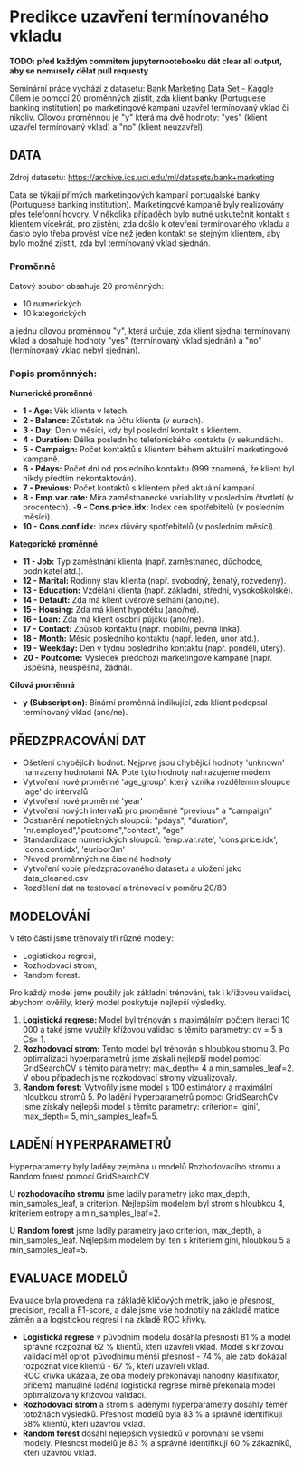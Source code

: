 # Predikce uzavření termínovaného vkladu

**TODO: před každým commitem jupyternootebooku dát clear all output, aby se nemusely dělat pull requesty**

 Seminární práce vychází z datasetu: [Bank Marketing Data Set - Kaggle](https://www.kaggle.com/datasets/alexkataev/bank-marketing-data-set) Cílem je pomocí 20 proměnných zjistit, zda klient banky (Portuguese banking institution) po marketingové kampani uzavřel termínovaný vklad či nikoliv. Cílovou proměnnou je "y" která má dvě hodnoty: "yes" (klient uzavřel termínovaný vklad) a "no" (klient neuzavřel).

## DATA 
Zdroj datasetu: https://archive.ics.uci.edu/ml/datasets/bank+marketing

Data se týkají přímých marketingových kampaní portugalské banky (Portuguese banking institution). Marketingové kampaně byly realizovány přes telefonní hovory. V několika případěch bylo nutné uskutečnit kontakt s klientem vícekrát, pro zjistění, zda došlo k otevření termínovaného vkladu a často bylo třeba provést více než jeden kontakt se stejným klientem, aby bylo možné zjistit, zda byl termínovaný vklad sjednán. 

### Proměnné
Datový soubor obsahuje 20 proměnných: 
- 10 numerických 
- 10 kategorických 
  
a jednu cílovou proměnnou "y", která určuje, zda klient sjednal termínovaný vklad a dosahuje hodnoty "yes" (termínovaný vklad sjednán) a "no" (termínovaný vklad nebyl sjednán).

### Popis proměnných:
**Numerické proměnné**
- **1 - Age:** Věk klienta v letech.
- **2 - Balance:** Zůstatek na účtu klienta (v eurech).
- **3 - Day:** Den v měsíci, kdy byl poslední kontakt s klientem.
- **4 - Duration:** Délka posledního telefonického kontaktu (v sekundách).
- **5 - Campaign:** Počet kontaktů s klientem během aktuální marketingové kampaně.
- **6 - Pdays:** Počet dní od posledního kontaktu (999 znamená, že klient byl nikdy předtím nekontaktován).
- **7 - Previous:** Počet kontaktů s klientem před aktuální kampaní.
- **8 - Emp.var.rate:** Míra zaměstnanecké variability v posledním čtvrtletí (v procentech).
-**9 - Cons.price.idx:** Index cen spotřebitelů (v posledním měsíci).
- **10 - Cons.conf.idx:** Index důvěry spotřebitelů (v posledním měsíci).

**Kategorické proměnné**
- **11 - Job:** Typ zaměstnání klienta (např. zaměstnanec, důchodce, podnikatel atd.).
- **12 - Marital:** Rodinný stav klienta (např. svobodný, ženatý, rozvedený).
- **13 - Education:** Vzdělání klienta (např. základní, střední, vysokoškolské).
- **14 - Default:** Zda má klient úvěrové selhání (ano/ne).
- **15 - Housing:** Zda má klient hypotéku (ano/ne).
- **16 - Loan:** Zda má klient osobní půjčku (ano/ne).
- **17 - Contact:** Způsob kontaktu (např. mobilní, pevná linka).
- **18 - Month:** Měsíc posledního kontaktu (např. leden, únor atd.).
- **19 - Weekday:** Den v týdnu posledního kontaktu (např. pondělí, úterý).
- **20 - Poutcome:** Výsledek předchozí marketingové kampaně (např. úspěšná, neúspěšná, žádná).

**Cílová proměnná**
- **y (Subscription)**:  Binární proměnná indikující, zda klient podepsal termínovaný vklad (ano/ne).


## PŘEDZPRACOVÁNÍ DAT
- Ošetření chybějícíh hodnot: Nejprve jsou chybějící hodnoty 'unknown' nahrazeny hodnotami NA. Poté tyto hodnoty nahrazujeme módem
- Vytvoření nové proměnné 'age_group', který vzniká rozdělením sloupce 'age' do intervalů
- Vytvoření nové proměnné 'year'
- Vytvoření nových intervalů pro proměnné "previous" a "campaign"
- Odstranění nepotřebných sloupců: "pdays", "duration", "nr.employed","poutcome","contact", "age"
- Standardizace numerických sloupců: 'emp.var.rate', 'cons.price.idx', 'cons.conf.idx', 'euribor3m'
- Převod proměnných na číselné hodnoty
- Vytvoření kopie předzpracovaného datasetu a uložení jako data_cleaned.csv
- Rozdělení dat na testovací a trénovací v poměru 20/80

## MODELOVÁNÍ
V této části jsme trénovaly tři různé modely: 
- Logistickou regresi, 
- Rozhodovací strom, 
- Random forest. 
  
Pro každý model jsme použily jak základní trénování, tak i křížovou validaci, abychom ověřily, který model poskytuje nejlepší výsledky.

1. **Logistická regrese:** Model byl trénován s maximálním počtem iterací 10 000 a také jsme využily křížovou validaci s těmito parametry: cv = 5 a Cs= 1.
2. **Rozhodovací strom:** Tento model byl trénován s hloubkou stromu 3. Po optimalizaci hyperparametrů jsme získali nejlepší model pomocí GridSearchCV s těmito parametry: max_depth= 4 a min_samples_leaf=2. V obou případech jsme rozkodovací stromy vizualizovaly. 
3. **Random forest:** Vytvořily jsme model s 100 estimátory a maximální hloubkou stromů 5. Po ladění hyperparametrů pomocí GridSearchCv jsme získaly nejlepší model s těmito parametry: criterion= 'gini', max_depth= 5, min_samples_leaf=5.

## LADĚNÍ HYPERPARAMETRŮ
Hyperparametry byly laděny zejména u modelů Rozhodovacího stromu a Random forest pomocí GridSearchCV.

U **rozhodovacího stromu** jsme ladily parametry jako max_depth, min_samples_leaf, a criterion. Nejlepším modelem byl strom s hloubkou 4, kritériem entropy a min_samples_leaf=2.

U **Random forest** jsme ladily parametry jako criterion, max_depth, a min_samples_leaf. Nejlepším modelem byl ten s kritériem gini, hloubkou 5 a min_samples_leaf=5.

## EVALUACE MODELŮ
Evaluace byla provedena na základě klíčových metrik, jako je přesnost, precision, recall a F1-score, a dále jsme vše hodnotily na základě matice záměn a a logistickou regresi i na zkladě ROC křivky.

- **Logistická regrese** v původním modelu dosáhla přesnosti 81 % a model správně rozpoznal 62 % klientů, kteří uzavřeli vklad. Model s křížovou validací měl oproti původnímu měnší přesnost - 74 %,  ale zato dokázal rozpoznat více klientů - 67 %, kteří uzavřeli vklad. \
ROC křivka ukázala, že oba modely překonávají náhodný klasifikátor, přičemž manuálně laděná logistická regrese mírně překonala model optimalizovaný křížovou validací.
- **Rozhodovací strom** a strom s laděnými hyperparametry dosáhly téměř totožnách výsledků. Přesnost modelů byla 83 % a správně identifikují 58% klientů, kteří uzavřou vklad.
- **Random forest** dosáhl nejlepších výsledků v porovnání se všemi modely. Přesnost modelů je 83 % a správně identifikují 60 % zákazníků, kteří uzavřou vklad. 


